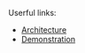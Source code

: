 Userful links:
- <a href="https://miro.com/app/board/uXjVPlCu370=/?share_link_id=275409924867">Architecture</a>
- <a href="https://www.youtube.com/watch?v=Eeu2KcfsdA8&list=PL9hwZkxBzA7rHTd2HNDsd82zQg71kXFrt">Demonstration</a>
